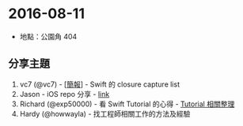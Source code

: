 # 2016-08-11

- 地點：公園角 404

## 分享主題

1. vc7 (@vc7) - [[簡報](https://speakerdeck.com/vc7/swift-de-closure-capture-list-gong-si-nei-fen-xiang-hui)] - Swift 的 closure capture list
2. Jason - iOS repo 分享 - [link](https://github.com/dkhamsing/open-source-ios-apps)
3. Richard (@exp50000) - 看 Swift Tutorial 的心得 - [Tutorial 相關整理](https://github.com/MaxChen/awesome-swift-and-tutorial-resources)
4. Hardy (@howwayla) - 找工程師相關工作的方法及經驗 
